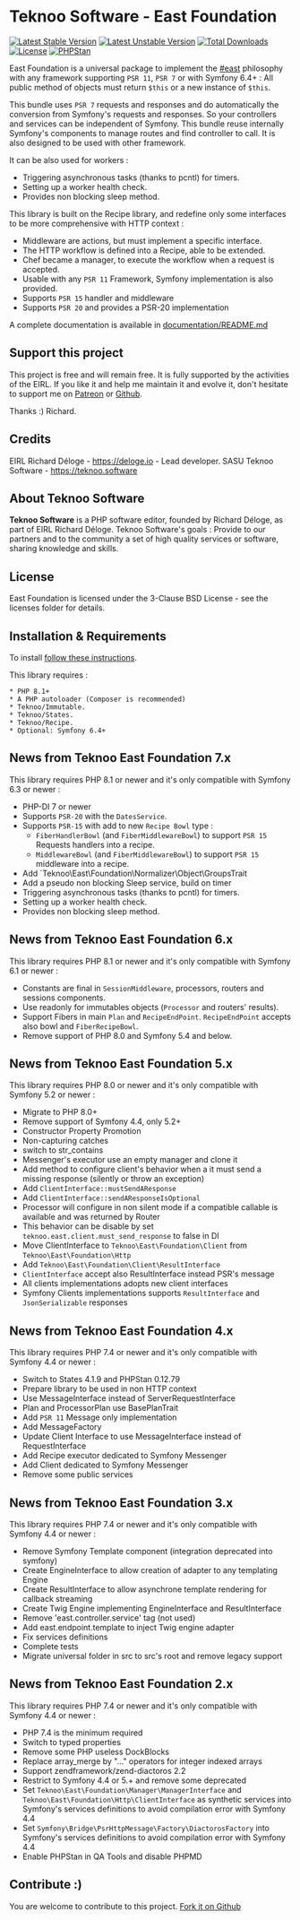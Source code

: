 Teknoo Software - East Foundation
=================================

[![Latest Stable Version](https://poser.pugx.org/teknoo/east-foundation/v/stable)](https://packagist.org/packages/teknoo/east-foundation)
[![Latest Unstable Version](https://poser.pugx.org/teknoo/east-foundation/v/unstable)](https://packagist.org/packages/teknoo/east-foundation)
[![Total Downloads](https://poser.pugx.org/teknoo/east-foundation/downloads)](https://packagist.org/packages/teknoo/east-foundation)
[![License](https://poser.pugx.org/teknoo/east-foundation/license)](https://packagist.org/packages/teknoo/east-foundation)
[![PHPStan](https://img.shields.io/badge/PHPStan-enabled-brightgreen.svg?style=flat)](https://github.com/phpstan/phpstan)

East Foundation is a universal package to implement the [#east](http://blog.est.voyage/phpTour2015/) philosophy with 
any framework supporting `PSR 11`, `PSR 7` or with Symfony 6.4+ : All public method of objects must return `$this` or a 
new instance of `$this`.

This bundle uses `PSR 7` requests and responses and do automatically the conversion from Symfony's requests and responses.
So your controllers and services can be independent of Symfony. This bundle reuse internally Symfony's components
to manage routes and find controller to call. It is also designed to be used with other framework.

It can be also used for workers :
* Triggering asynchronous tasks (thanks to pcntl) for timers.
* Setting up a worker health check.
* Provides non blocking sleep method.

This library is built on the Recipe library, and redefine only some interfaces to be more comprehensive with HTTP 
context :
* Middleware are actions, but must implement a specific interface.
* The HTTP workflow is defined into a Recipe, able to be extended.
* Chef became a manager, to execute the workflow when a request is accepted.
* Usable with any `PSR 11` Framework, Symfony implementation is also provided.
* Supports `PSR 15` handler and middleware
* Supports `PSR 20` and provides a PSR-20 implementation

A complete documentation is available in [documentation/README.md](documentation/README.md)

Support this project
---------------------
This project is free and will remain free. It is fully supported by the activities of the EIRL.
If you like it and help me maintain it and evolve it, don't hesitate to support me on
[Patreon](https://patreon.com/teknoo_software) or [Github](https://github.com/sponsors/TeknooSoftware).

Thanks :) Richard.

Credits
-------
EIRL Richard Déloge - <https://deloge.io> - Lead developer.
SASU Teknoo Software - <https://teknoo.software>

About Teknoo Software
---------------------
**Teknoo Software** is a PHP software editor, founded by Richard Déloge, as part of EIRL Richard Déloge.
Teknoo Software's goals : Provide to our partners and to the community a set of high quality services or software,
sharing knowledge and skills.

License
-------
East Foundation is licensed under the 3-Clause BSD License - see the licenses folder for details.

Installation & Requirements
---------------------------
To install [follow these instructions](documentation/install.md).

This library requires :

    * PHP 8.1+
    * A PHP autoloader (Composer is recommended)
    * Teknoo/Immutable.
    * Teknoo/States.
    * Teknoo/Recipe.
    * Optional: Symfony 6.4+

News from Teknoo East Foundation 7.x
------------------------------------
This library requires PHP 8.1 or newer and it's only compatible with Symfony 6.3 or newer :
- PHP-DI 7 or newer
- Supports `PSR-20` with the `DatesService`.
- Supports `PSR-15` with add to new `Recipe Bowl` type :
  - `FiberHandlerBowl` (and `FiberMiddlewareBowl`) to support `PSR 15` Requests handlers into a recipe.
  - `MiddlewareBowl` (and `FiberMiddlewareBowl`) to support `PSR 15` middleware into a recipe.
- Add `Teknoo\East\Foundation\Normalizer\Object\GroupsTrait
- Add a pseudo non blocking Sleep service, build on timer
- Triggering asynchronous tasks (thanks to pcntl) for timers.
- Setting up a worker health check.
- Provides non blocking sleep method.

News from Teknoo East Foundation 6.x
------------------------------------
This library requires PHP 8.1 or newer and it's only compatible with Symfony 6.1 or newer :

- Constants are final in `SessionMiddleware`, processors, routers and sessions components.
- Use readonly for immutables objects (`Processor` and routers' results).
- Support Fibers in main `Plan` and `RecipeEndPoint`. `RecipeEndPoint` accepts also bowl
  and `FiberRecipeBowl`.
- Remove support of PHP 8.0 and Symfony 5.4 and below.

News from Teknoo East Foundation 5.x
------------------------------------
This library requires PHP 8.0 or newer and it's only compatible with Symfony 5.2 or newer :

- Migrate to PHP 8.0+
- Remove support of Symfony 4.4, only 5.2+
- Constructor Property Promotion
- Non-capturing catches
- switch to str_contains
- Messenger's executor use an empty manager and clone it
- Add method to configure client's behavior when a it must send a missing response (silently or throw an exception)
 - Add `ClientInterface::mustSendAResponse`
 - Add `ClientInterface::sendAResponseIsOptional`
- Processor will configure in non silent mode if a compatible callable is available and was returned by Router
 - This behavior can be disable by set `teknoo.east.client.must_send_response` to false in DI
- Move ClientInterface to `Teknoo\East\Foundation\Client` from `Teknoo\East\Foundation\Http`
- Add `Teknoo\East\Foundation\Client\ResultInterface`
- `ClientInterface` accept also ResultInterface instead PSR's message
- All clients implementations adopts new client interfaces
- Symfony Clients implementations supports `ResultInterface` and `JsonSerializable` responses

News from Teknoo East Foundation 4.x
------------------------------------
This library requires PHP 7.4 or newer and it's only compatible with Symfony 4.4 or newer :

- Switch to States 4.1.9 and PHPStan 0.12.79
- Prepare library to be used in non HTTP context
- Use MessageInterface instead of ServerRequestInterface
- Plan and ProcessorPlan use BasePlanTrait
- Add `PSR 11` Message only implementation
- Add MessageFactory
- Update Client Interface to use MessageInterface instead of RequestInterface
- Add Recipe executor dedicated to Symfony Messenger
- Add Client dedicated to Symfony Messenger
- Remove some public services

News from Teknoo East Foundation 3.x
------------------------------------
This library requires PHP 7.4 or newer and it's only compatible with Symfony 4.4 or newer :

- Remove Symfony Template component (integration deprecated into symfony)
- Create EngineInterface to allow creation of adapter to any templating Engine
- Create ResultInterface to allow asynchrone template rendering for callback streaming
- Create Twig Engine implementing EngineInterface and ResultInterface
- Remove 'east.controller.service' tag (not used)
- Add east.endpoint.template to inject Twig engine adapter
- Fix services definitions
- Complete tests
- Migrate universal folder in src to src's root and remove legacy support

News from Teknoo East Foundation 2.x
------------------------------------
This library requires PHP 7.4 or newer and it's only compatible with Symfony 4.4 or newer :

- PHP 7.4 is the minimum required
- Switch to typed properties
- Remove some PHP useless DockBlocks
- Replace array_merge by "..." operators for integer indexed arrays
- Support zendframework/zend-diactoros 2.2
- Restrict to Symfony 4.4 or 5.+ and remove some deprecated
- Set `Teknoo\East\Foundation\Manager\ManagerInterface` and `Teknoo\East\Foundation\Http\ClientInterface` as synthetic
services into Symfony's services definitions to avoid compilation error with Symfony 4.4
- Set `Symfony\Bridge\PsrHttpMessage\Factory\DiactorosFactory` into Symfony's services definitions 
to avoid compilation error with Symfony 4.4
- Enable PHPStan in QA Tools and disable PHPMD

Contribute :)
-------------
You are welcome to contribute to this project. [Fork it on Github](CONTRIBUTING.md)

